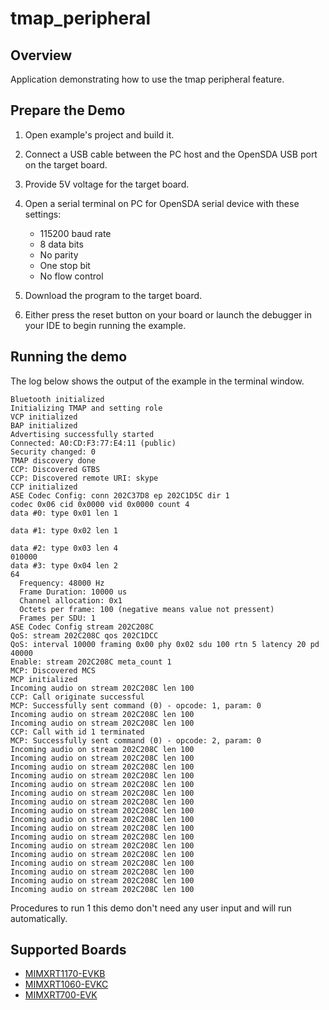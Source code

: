 # tmap_peripheral

## Overview
Application demonstrating how to use the tmap peripheral feature.

## Prepare the Demo

1.  Open example's project and build it.

2.  Connect a USB cable between the PC host and the OpenSDA USB port on the target board.

3.  Provide 5V voltage for the target board.

4.  Open a serial terminal on PC for OpenSDA serial device with these settings:
    - 115200 baud rate
    - 8 data bits
    - No parity
    - One stop bit
    - No flow control

5.  Download the program to the target board.

6.  Either press the reset button on your board or launch the debugger in your IDE to begin running the example.

## Running the demo
The log below shows the output of the example in the terminal window.

~~~~~~~~~~~~~~~~~~~~~~~~~~~~~~~~~~~
Bluetooth initialized
Initializing TMAP and setting role
VCP initialized
BAP initialized
Advertising successfully started
Connected: A0:CD:F3:77:E4:11 (public)
Security changed: 0
TMAP discovery done
CCP: Discovered GTBS
CCP: Discovered remote URI: skype
CCP initialized
ASE Codec Config: conn 202C37D8 ep 202C1D5C dir 1
codec 0x06 cid 0x0000 vid 0x0000 count 4
data #0: type 0x01 len 1

data #1: type 0x02 len 1

data #2: type 0x03 len 4
010000
data #3: type 0x04 len 2
64
  Frequency: 48000 Hz
  Frame Duration: 10000 us
  Channel allocation: 0x1
  Octets per frame: 100 (negative means value not pressent)
  Frames per SDU: 1
ASE Codec Config stream 202C208C
QoS: stream 202C208C qos 202C1DCC
QoS: interval 10000 framing 0x00 phy 0x02 sdu 100 rtn 5 latency 20 pd 40000
Enable: stream 202C208C meta_count 1
MCP: Discovered MCS
MCP initialized
Incoming audio on stream 202C208C len 100
CCP: Call originate successful
MCP: Successfully sent command (0) - opcode: 1, param: 0
Incoming audio on stream 202C208C len 100
Incoming audio on stream 202C208C len 100
CCP: Call with id 1 terminated
MCP: Successfully sent command (0) - opcode: 2, param: 0
Incoming audio on stream 202C208C len 100
Incoming audio on stream 202C208C len 100
Incoming audio on stream 202C208C len 100
Incoming audio on stream 202C208C len 100
Incoming audio on stream 202C208C len 100
Incoming audio on stream 202C208C len 100
Incoming audio on stream 202C208C len 100
Incoming audio on stream 202C208C len 100
Incoming audio on stream 202C208C len 100
Incoming audio on stream 202C208C len 100
Incoming audio on stream 202C208C len 100
Incoming audio on stream 202C208C len 100
Incoming audio on stream 202C208C len 100
Incoming audio on stream 202C208C len 100
Incoming audio on stream 202C208C len 100
Incoming audio on stream 202C208C len 100
Incoming audio on stream 202C208C len 100
~~~~~~~~~~~~~~~~~~~~~~~~~~~~~~~~~~~

Procedures to run
1 this demo don't need any user input and will run automatically.

## Supported Boards
- [MIMXRT1170-EVKB](../../_boards/evkbmimxrt1170/edgefast_bluetooth_examples/tmap_peripheral/example_board_readme.md)
- [MIMXRT1060-EVKC](../../_boards/evkcmimxrt1060/edgefast_bluetooth_examples/tmap_peripheral/example_board_readme.md)
- [MIMXRT700-EVK](../../_boards/mimxrt700evk/edgefast_bluetooth_examples/tmap_peripheral/example_board_readme.md)
